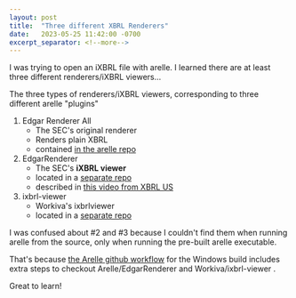 ```yaml
---
layout: post
title:  "Three different XBRL Renderers"
date:   2023-05-25 11:42:00 -0700
excerpt_separator: <!--more-->
---
```

I was trying to open an iXBRL file with arelle. 
I learned there are at least three different renderers/iXBRL viewers...
<!--more-->


The three types of renderers/iXBRL viewers, corresponding to three different arelle "plugins"
1. Edgar Renderer All 
   - The SEC's original renderer
   - Renders plain XBRL
   - contained [in the arelle repo](https://github.com/Arelle/Arelle/blob/master/arelle/plugin/EdgarRendererAllReports.py)
2. EdgarRenderer 
   - The SEC's **iXBRL viewer**
   - located in a [separate repo](https://github.com/Arelle/EdgarRenderer)
   - described in [this video from XBRL US](https://www.youtube.com/watch?app=desktop&v=a24HIC46Ks4)
3. ixbrl-viewer 
   - Workiva's ixbrlviewer
   - located in a [separate repo](https://github.com/Workiva/ixbrl-viewer)


I was confused about \#2 and \#3 because I couldn't find them when running arelle from the source, only when running the pre-built arelle executable.

That's because [the Arelle github workflow](https://github.com/Arelle/Arelle/blob/master/.github/workflows/build-windows.yml#L41) for the Windows build includes extra steps to checkout Arelle/EdgarRenderer and Workiva/ixbrl-viewer .

Great to learn!